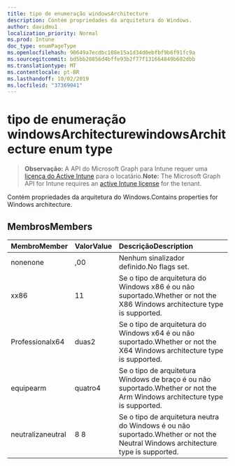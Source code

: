 ```yaml
---
title: tipo de enumeração windowsArchitecture
description: Contém propriedades da arquitetura do Windows.
author: davidmu1
localization_priority: Normal
ms.prod: Intune
doc_type: enumPageType
ms.openlocfilehash: 90649a7ecdbc108e15a1d34d0ebfbf9b6f91fc9a
ms.sourcegitcommit: bd5bb20856d4bffe93b2f77f131664849b602dbb
ms.translationtype: MT
ms.contentlocale: pt-BR
ms.lasthandoff: 10/02/2019
ms.locfileid: "37369041"
---
```

# <a name="windowsarchitecture-enum-type"></a><span data-ttu-id="75205-103">tipo de enumeração windowsArchitecture</span><span class="sxs-lookup"><span data-stu-id="75205-103">windowsArchitecture enum type</span></span>

> <span data-ttu-id="75205-104">**Observação:** A API do Microsoft Graph para Intune requer uma [licença do Active Intune](https://go.microsoft.com/fwlink/?linkid=839381) para o locatário.</span><span class="sxs-lookup"><span data-stu-id="75205-104">**Note:** The Microsoft Graph API for Intune requires an [active Intune license](https://go.microsoft.com/fwlink/?linkid=839381) for the tenant.</span></span>

<span data-ttu-id="75205-105">Contém propriedades da arquitetura do Windows.</span><span class="sxs-lookup"><span data-stu-id="75205-105">Contains properties for Windows architecture.</span></span>

## <a name="members"></a><span data-ttu-id="75205-106">Membros</span><span class="sxs-lookup"><span data-stu-id="75205-106">Members</span></span>
|<span data-ttu-id="75205-107">Membro</span><span class="sxs-lookup"><span data-stu-id="75205-107">Member</span></span>|<span data-ttu-id="75205-108">Valor</span><span class="sxs-lookup"><span data-stu-id="75205-108">Value</span></span>|<span data-ttu-id="75205-109">Descrição</span><span class="sxs-lookup"><span data-stu-id="75205-109">Description</span></span>|
|:---|:---|:---|
|<span data-ttu-id="75205-110">none</span><span class="sxs-lookup"><span data-stu-id="75205-110">none</span></span>|<span data-ttu-id="75205-111">,0</span><span class="sxs-lookup"><span data-stu-id="75205-111">0</span></span>|<span data-ttu-id="75205-112">Nenhum sinalizador definido.</span><span class="sxs-lookup"><span data-stu-id="75205-112">No flags set.</span></span>|
|<span data-ttu-id="75205-113">x</span><span class="sxs-lookup"><span data-stu-id="75205-113">x86</span></span>|<span data-ttu-id="75205-114">1</span><span class="sxs-lookup"><span data-stu-id="75205-114">1</span></span>|<span data-ttu-id="75205-115">Se o tipo de arquitetura do Windows x86 é ou não suportado.</span><span class="sxs-lookup"><span data-stu-id="75205-115">Whether or not the X86 Windows architecture type is supported.</span></span>|
|<span data-ttu-id="75205-116">Professional</span><span class="sxs-lookup"><span data-stu-id="75205-116">x64</span></span>|<span data-ttu-id="75205-117">duas</span><span class="sxs-lookup"><span data-stu-id="75205-117">2</span></span>|<span data-ttu-id="75205-118">Se o tipo de arquitetura do Windows x64 é ou não suportado.</span><span class="sxs-lookup"><span data-stu-id="75205-118">Whether or not the X64 Windows architecture type is supported.</span></span>|
|<span data-ttu-id="75205-119">equipe</span><span class="sxs-lookup"><span data-stu-id="75205-119">arm</span></span>|<span data-ttu-id="75205-120">quatro</span><span class="sxs-lookup"><span data-stu-id="75205-120">4</span></span>|<span data-ttu-id="75205-121">Se o tipo de arquitetura Windows de braço é ou não suportado.</span><span class="sxs-lookup"><span data-stu-id="75205-121">Whether or not the Arm Windows architecture type is supported.</span></span>|
|<span data-ttu-id="75205-122">neutraliza</span><span class="sxs-lookup"><span data-stu-id="75205-122">neutral</span></span>|<span data-ttu-id="75205-123">8 </span><span class="sxs-lookup"><span data-stu-id="75205-123">8</span></span>|<span data-ttu-id="75205-124">Se o tipo de arquitetura neutra do Windows é ou não suportado.</span><span class="sxs-lookup"><span data-stu-id="75205-124">Whether or not the Neutral Windows architecture type is supported.</span></span>|




